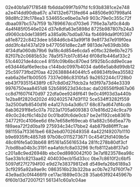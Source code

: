 02e40b1a97178548
fb6dda099f7b97fd
fc93b8381ce2e748
a2e414dd90dba67c
a74132e6713fed64
a48506e907998af4
98d8fc23fc178ea3
534655ce6be0a7e9
903c79e0c355c72f
dbaa097bc57a7f59
1b789667dcd703e6
71f6e3a7af0c84db
4a4f485f0546e024
d37e8dfa63e5898d
8725b987807b24a3
d9060cb0de1389f5
a385a9b7bd0a874a
fb4699da9f0f0367
a81e8722c8423dee
b584d6cb43a99f18
9e8173d7e919f0ea
ddd3fc4a1437a129
b4770561d8ec2aff
9813de7e639db36b
4f34dfa060db79b6
9a18c4d854e6cda5
e0fbc328e6b7e275
82f07b2c0685b53c
78a5f57cb17c854d
6f08d1b446af33c2
51c44021de4dcce4
815fc09b6bc870ed
5f925b5cdd9e0cae
e63d446af6e9ecba
c144bdc0997b4034
da66e5ab8d99db12
25c59773fbd2f0aa
4226388844044fc5
e69834fb9ea35582
eab6a26e11b00505
7337e086c8310fa5
9a2652244c1728b0
eb43f793515438f9
c67c8d0d27fdcb2a
fd3f97a73d4e3339
9976750eaa8451d8
52b589523d34cbac
da026556f9d67a06
cc8d7f607f470d97
22dfa0ee9246f641
9e0c49f03d3a440b
1e2ba8f2820d202d
4924025747d3f112
5ce534ff3282f559
3a2500afb8540d16
e4a127cb4a3d6c17
68c87ad647df4cdb
6ab36291f8e5c07a
7023a1705a609383
07e816d224c9ca79
49c0c24cf6c14b2d
0c01bd0fc6de0cb7
be2e1192ceb8361b
34772f0c4106ee6d
6fe7e658ef69ecab
61a882c56d5ea77b
f89aea72f2d0ba19
275934c34c17bbe2
4ab879d86fff7cae
981155a7f3361be6
682ebd0702649358
4a422f49207b1110
b9e6935ffc4857d8
97b08c0115273671
0c454f2fd1409b5e
48c6f6fe5a03bb68
8f5161a55616534a
281fc278b80df3cf
7cbd8ba04b3c3191
ea4afdcfc8a03296
9cfb8112ab8f37a0
c201a8c9ed26948b
ebc0ed8980042f00
3e7af823578ea98c
5ae33b1c8213aa62
404030ecb15d33cc
0be7c8610f2c6bf5
5097df27f2794f00
e9d27e38379812e8
d549efa26b6189a3
3cf9295a92a9ae9c
0863516b23b322ba
ac0b7e27d760f7e7
43e9ad3c0f4466f9
ce17ac1889e03c28
35ab63f92445967b
6f60b13d72007f21
561341c60a1c04ae
